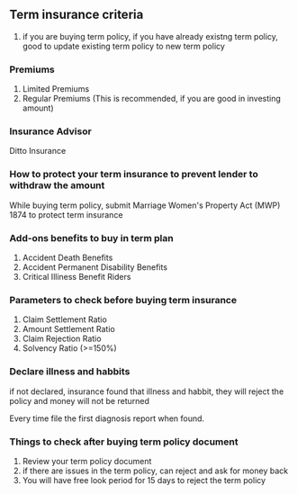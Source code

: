 ## Term insurance criteria

1. if you are buying term policy, if you have already existng term policy, good to update existing term policy to new term policy

### Premiums

1. Limited Premiums
2. Regular Premiums (This is recommended, if you are good in investing amount)

### Insurance Advisor

Ditto Insurance

### How to protect your term insurance to prevent lender to withdraw the amount

While buying term policy, submit Marriage Women's Property Act (MWP) 1874 to protect term insurance

### Add-ons benefits to buy in term plan

1. Accident Death Benefits
2. Accident Permanent Disability Benefits
3. Critical Illiness Benefit Riders

### Parameters to check before buying term insurance

1. Claim Settlement Ratio
2. Amount Settlement Ratio
3. Claim Rejection Ratio
4. Solvency Ratio (>=150%)

### Declare illness and habbits

if not declared, insurance found that illness and habbit, 
they will reject the policy and money will not be returned

Every time file the first diagnosis report when found.

### Things to check after buying term policy document

1. Review your term policy document
2. if there are issues in the term policy, can reject and ask for money back
3. You will have free look period for 15 days to reject the term policy
